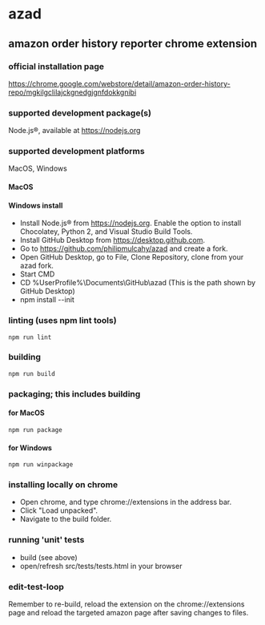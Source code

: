 # azad
## amazon order history reporter chrome extension

### official installation page
https://chrome.google.com/webstore/detail/amazon-order-history-repo/mgkilgclilajckgnedgjgnfdokkgnibi

### supported development package(s)
Node.js®, available at https://nodejs.org

### supported development platforms
MacOS, Windows

#### MacOS

#### Windows install
* Install Node.js® from https://nodejs.org. Enable the option to install Chocolatey, Python 2, and Visual Studio Build Tools.
* Install GitHub Desktop from https://desktop.github.com.
* Go to https://github.com/philipmulcahy/azad and create a fork.
* Open GitHub Desktop, go to File, Clone Repository, clone from your azad fork.
* Start CMD
* 	CD %UserProfile%\Documents\GitHub\azad
(This is the path shown by GitHub Desktop)
* 	npm install --init


### linting (uses npm lint tools)
```
npm run lint
```

### building
```
npm run build
```

### packaging; this includes building
#### for MacOS
```
npm run package
```
#### for Windows
```
npm run winpackage
```

### installing locally on chrome
* Open chrome, and type chrome://extensions in the address bar.
* Click "Load unpacked".
* Navigate to the build folder.

### running 'unit' tests
* build (see above)
* open/refresh src/tests/tests.html in your browser

### edit-test-loop
Remember to re-build, reload the extension on the chrome://extensions page and reload the targeted amazon page after saving changes to files.
